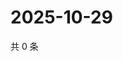 # 2025-10-29

共 0 条

<!-- BEGIN ZHIHUQUESTIONS -->
<!-- 最后更新时间 Wed Oct 29 2025 20:23:22 GMT+0800 (China Standard Time) -->

<!-- END ZHIHUQUESTIONS -->
